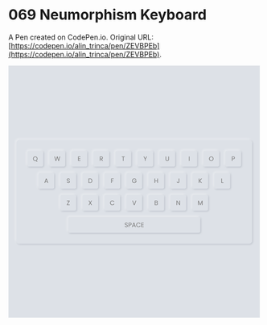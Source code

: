 # 069 Neumorphism Keyboard

A Pen created on CodePen.io. Original URL: [https://codepen.io/alin_trinca/pen/ZEVBPEb](https://codepen.io/alin_trinca/pen/ZEVBPEb).

![Neumorphism Keyboard Screenshot](neumorphism-keyboard.png)